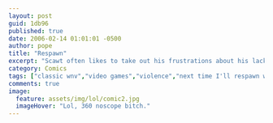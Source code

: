 ```yaml
---
layout: post
guid: 1db96
published: true
date: 2006-02-14 01:01:01 -0500
author: pope
title: "Respawn"
excerpt: "Scawt often likes to take out his frustrations about his lack of video gaming skills in comic form. We hope you will oblige him by commenting with great detail on the kinds of things you did with his mother last night, to make sure he feels the true online gaming experience."
category: Comics
tags: ["classic wnv","video games","violence","next time I'll respawn with a gun instead of long hair"]
comments: true 
image:
  feature: assets/img/lol/comic2.jpg
  imageHover: "Lol, 360 noscope bitch."
---
```


